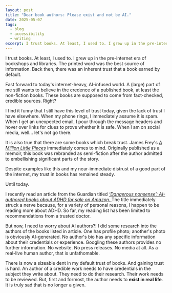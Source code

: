 ```yaml
---
layout: post
title: "Dear book authors: Please exist and not be AI."
date: 2025-05-07
tags:
  - blog
  - accessibility
  - writing
excerpt: I trust books. At least, I used to. I grew up in the pre-internet era of bookshops and libraries. There was an inherent trust that a book earned by default.
---
```


I trust books. At least, I used to. I grew up in the pre-internet era of bookshops and libraries. The printed word was the best source of information. Back then, there was an inherent trust that a book earned by default.

Fast forward to today's internet-heavy, AI-infused world. A (large) part of me still wants to believe in the credence of a published book, at least the non-fiction books. These books are supposed to come from fact-checked, credible sources. Right?

I find it funny that I still have this level of trust today, given the lack of trust I have elsewhere. When my phone rings, I immediately assume it is spam. When I get an unexpected email, I pour through the message headers and hover over links for clues to prove whether it is safe. When I am on social media, well... let's not go there.

It is also true that there are some books which break trust. James Frey's _[A Million Little Pieces](https://www.goodreads.com/book/show/1241.A_Million_Little_Pieces)_ immediately comes to mind. Originally published as a memoir, this book was rebranded as semi-fiction after the author admitted to embellishing significant parts of the story.

Despite examples like this and my near-immediate distrust of a good part of the internet, my trust in books has remained steady.

Until today.

I recently read an article from the Guardian titled _[‘Dangerous nonsense’: AI-authored books about ADHD for sale on Amazon.
](https://www.theguardian.com/technology/2025/may/04/dangerous-nonsense-ai-authored-books-about-adhd-for-sale-on-amazon)_ The title immediately struck a nerve because, for a variety of personal reasons, I happen to be reading more about ADHD. So far, my reading list has been limited to recommendations from a trusted doctor.

But now, I need to worry about AI authors?! I did some research into the authors of the books listed in article. One has profile photo; another's photo is obviously AI-generated. No author's bio has any specific information about their credentials or experience. Googling these authors provides no further information. No website. No press releases. No media at all. As a real-live human author, that is unfathomable. 

There is now a sizeable dent in my default trust of books. And gaining trust is hard. An author of a credible work needs to have credentials in the subject they write about. They need to do their research. Their work needs to be reviewed. But, first and formost, the author needs to **exist in real life**. It is truly sad that is no longer a given.